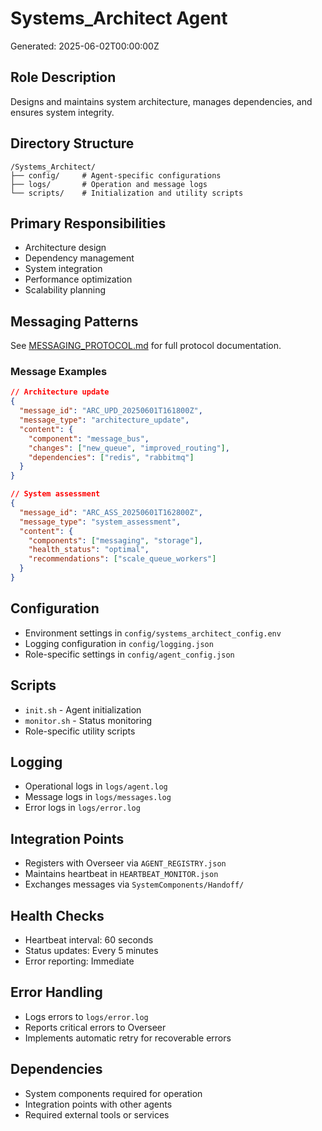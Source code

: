 # Systems_Architect Agent
Generated: 2025-06-02T00:00:00Z

## Role Description
Designs and maintains system architecture, manages dependencies, and ensures system integrity.

## Directory Structure
```
/Systems_Architect/
├── config/     # Agent-specific configurations
├── logs/       # Operation and message logs
└── scripts/    # Initialization and utility scripts
```

## Primary Responsibilities
- Architecture design
- Dependency management
- System integration
- Performance optimization
- Scalability planning

## Messaging Patterns
See [MESSAGING_PROTOCOL.md](../../SystemComponents/MESSAGING_PROTOCOL.md) for full protocol documentation.

### Message Examples
```json
// Architecture update
{
  "message_id": "ARC_UPD_20250601T161800Z",
  "message_type": "architecture_update",
  "content": {
    "component": "message_bus",
    "changes": ["new_queue", "improved_routing"],
    "dependencies": ["redis", "rabbitmq"]
  }
}

// System assessment
{
  "message_id": "ARC_ASS_20250601T162800Z",
  "message_type": "system_assessment",
  "content": {
    "components": ["messaging", "storage"],
    "health_status": "optimal",
    "recommendations": ["scale_queue_workers"]
  }
}
```

## Configuration
- Environment settings in `config/systems_architect_config.env`
- Logging configuration in `config/logging.json`
- Role-specific settings in `config/agent_config.json`

## Scripts
- `init.sh` - Agent initialization
- `monitor.sh` - Status monitoring
- Role-specific utility scripts

## Logging
- Operational logs in `logs/agent.log`
- Message logs in `logs/messages.log`
- Error logs in `logs/error.log`

## Integration Points
- Registers with Overseer via `AGENT_REGISTRY.json`
- Maintains heartbeat in `HEARTBEAT_MONITOR.json`
- Exchanges messages via `SystemComponents/Handoff/`

## Health Checks
- Heartbeat interval: 60 seconds
- Status updates: Every 5 minutes
- Error reporting: Immediate

## Error Handling
- Logs errors to `logs/error.log`
- Reports critical errors to Overseer
- Implements automatic retry for recoverable errors

## Dependencies
- System components required for operation
- Integration points with other agents
- Required external tools or services
